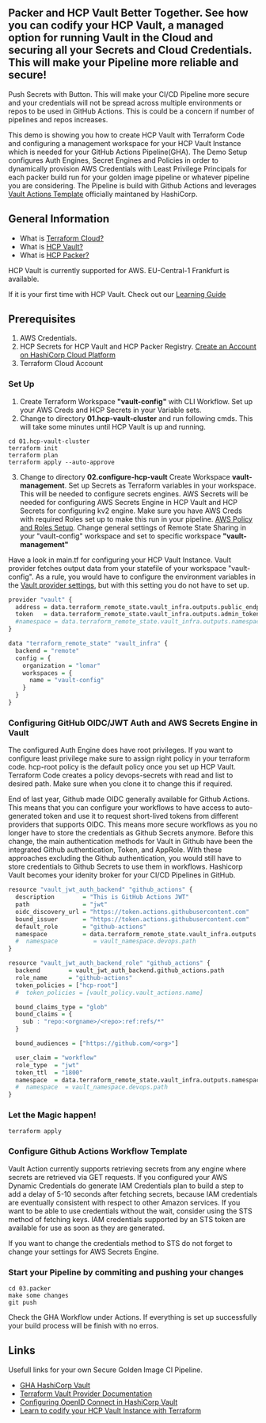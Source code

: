 ## Packer and HCP Vault Better Together. See how you can codify your HCP Vault, a managed option for running Vault in the Cloud and securing all your Secrets and Cloud Credentials. This will make your Pipeline more reliable and secure!

Push Secrets with Button. This will make your CI/CD Pipeline more secure and your credentials will not be spread across multiple environments or repos to be used in GitHub Actions. This is could be a concern if number of pipelines and repos increases. 

This demo is showing you how to create HCP Vault with Terraform Code and configuring a management workspace for your HCP Vault Instance which is needed for your GitHub Actions Pipeline(GHA). The Demo Setup configures Auth Engines, Secret Engines and Policies in order to dynamically provision AWS Credentials with Least Privilege Principals for each packer build run for your golden image pipeline or whatever pipeline you are considering. The Pipeline is build with Github Actions and leverages [Vault Actions Template](https://github.com/hashicorp/vault-action) officially maintaned by HashiCorp. 

## General Information
- What is [Terraform Cloud?](https://cloud.hashicorp.com/products/terraform)
- What is [HCP Vault?](https://cloud.hashicorp.com/products/vault)
- What is [HCP Packer?](https://github.com/lomar92/hcp_packer_tfc_demo)

HCP Vault is currently supported for AWS. EU-Central-1 Frankfurt is available. 

If it is your first time with HCP Vault. Check out our [Learning Guide](https://learn.hashicorp.com/collections/vault/cloud)

##  Prerequisites
1. AWS Credentials.
2. HCP Secrets for HCP Vault and HCP Packer Registry. [Create an Account on HashiCorp Cloud Platform](https://portal.cloud.hashicorp.com/sign-in)
3. Terraform Cloud Account

### Set Up
1. Create Terraform Workspace **"vault-config"** with CLI Workflow. Set up your AWS Creds and HCP Secrets in your Variable sets. 
2. Change to directory **01.hcp-vault-cluster** and run following cmds. This will take some minutes until HCP Vault is up and running.

```shell
cd 01.hcp-vault-cluster
terraform init
terraform plan
terraform apply --auto-approve
```
3. Change to directory **02.configure-hcp-vault**
Create Workspace **vault-management**. Set up Secrets as Terraform variables in your workspace. This will be needed to configure secrets engines. AWS Secrets will be needed for configuring AWS Secrets Engine in HCP Vault and HCP Secrets for configuring kv2 engine. Make sure you have AWS Creds with required Roles set up to make this run in your pipeline. [AWS Policy and Roles Setup](https://www.vaultproject.io/docs/secrets/aws). Change general settings of Remote State Sharing in your "vault-config" workspace and set to specific workspace **"vault-management"**

Have a look in main.tf for configuring your HCP Vault Instance. Vault provider fetches output data from your statefile of your workspace "vault-config". As a rule, you would have to configure the environment variables in the [Vault provider settings](https://registry.terraform.io/providers/hashicorp/vault/latest/docs#provider-arguments), but with this setting you do not have to set up.

```r
provider "vault" {
  address = data.terraform_remote_state.vault_infra.outputs.public_endpoint
  token   = data.terraform_remote_state.vault_infra.outputs.admin_token
  #namespace = data.terraform_remote_state.vault_infra.outputs.namespace
}

data "terraform_remote_state" "vault_infra" {
  backend = "remote"
  config = {
    organization = "lomar"
    workspaces = {
      name = "vault-config"
    }
  }
}
```


### Configuring GitHub OIDC/JWT Auth and AWS Secrets Engine in Vault
The configured Auth Engine does have root privileges. If you want to configure least privilege make sure to assign right policy in your terraform code. hcp-root policy is the default policy once you set up HCP Vault. Terraform Code creates a policy devops-secrets with read and list to desired path. Make sure when you clone it to change this if required. 

End of last year, Github made OIDC generally available for Github Actions. This means that you can configure your workflows to have access to auto-generated token and use it to request short-lived tokens from different providers that supports OIDC. This means more secure workflows as you no longer have to store the credentials as Github Secrets anymore. Before this change, the main authentication methods for Vault in Github have been the integrated Github authentication, Token, and AppRole. With these approaches excluding the Github authentication, you would still have to store credentials to Github Secrets to use them in workflows. Hashicorp Vault becomes your idenity broker for your CI/CD Pipelines in GitHub. 

```r
resource "vault_jwt_auth_backend" "github_actions" {
  description        = "This is GitHub Actions JWT"
  path               = "jwt"
  oidc_discovery_url = "https://token.actions.githubusercontent.com"
  bound_issuer       = "https://token.actions.githubusercontent.com"
  default_role       = "github-actions"
  namespace          = data.terraform_remote_state.vault_infra.outputs.namespace
  #  namespace          = vault_namespace.devops.path
}

resource "vault_jwt_auth_backend_role" "github_actions" {
  backend        = vault_jwt_auth_backend.github_actions.path
  role_name      = "github-actions"
  token_policies = ["hcp-root"]
  #  token_policies = [vault_policy.vault_actions.name]

  bound_claims_type = "glob"
  bound_claims = {
    sub : "repo:<orgname>/<repo>:ref:refs/*"
  }

  bound_audiences = ["https://github.com/<org>"]

  user_claim = "workflow"
  role_type  = "jwt"
  token_ttl  = "1800"
  namespace  = data.terraform_remote_state.vault_infra.outputs.namespace
  #  namespace  = vault_namespace.devops.path
}
```
### Let the Magic happen!
```shell
terraform apply
```

### Configure Github Actions Workflow Template 
Vault Action currently supports retrieving secrets from any engine where secrets are retrieved via GET requests. If you configured your AWS Dynamic Credentials do generate IAM Credentials plan to build a step to add a delay of 5-10 seconds after fetching secrets, because IAM credentials are eventually consistent with respect to other Amazon services. If you want to be able to use credentials without the wait, consider using the STS method of fetching keys. IAM credentials supported by an STS token are available for use as soon as they are generated.

If you want to change the credentials method to STS do not forget to change your settings for AWS Secrets Engine. 

### Start your Pipeline by commiting and pushing your changes
```shell
cd 03.packer
make some changes
git push 
```
Check the GHA Workflow under Actions. If everything is set up successfully your build process will be finish with no erros. 

## Links

Usefull links for your own Secure Golden Image CI Pipeline.

- [GHA HashiCorp Vault](https://github.com/hashicorp/vault-action)
- [Terraform Vault Provider Documentation](https://registry.terraform.io/providers/hashicorp/vault/latest/docs#provider-arguments)
- [Configuring OpenID Connect in HashiCorp Vault](https://docs.github.com/en/actions/deployment/security-hardening-your-deployments/configuring-openid-connect-in-hashicorp-vault)
- [Learn to codify your HCP Vault Instance with Terraform](https://developer.hashicorp.com/vault/tutorials/cloud-ops/vault-codify-mgmt)